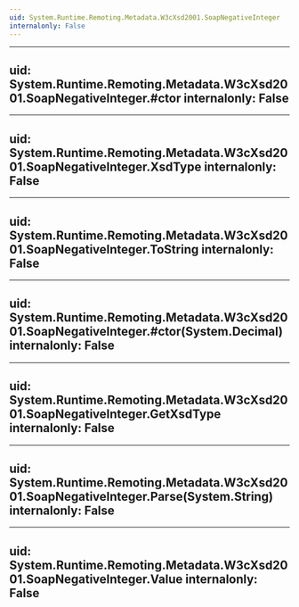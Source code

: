 ```yaml
---
uid: System.Runtime.Remoting.Metadata.W3cXsd2001.SoapNegativeInteger
internalonly: False
---
```


---
uid: System.Runtime.Remoting.Metadata.W3cXsd2001.SoapNegativeInteger.#ctor
internalonly: False
---

---
uid: System.Runtime.Remoting.Metadata.W3cXsd2001.SoapNegativeInteger.XsdType
internalonly: False
---

---
uid: System.Runtime.Remoting.Metadata.W3cXsd2001.SoapNegativeInteger.ToString
internalonly: False
---

---
uid: System.Runtime.Remoting.Metadata.W3cXsd2001.SoapNegativeInteger.#ctor(System.Decimal)
internalonly: False
---

---
uid: System.Runtime.Remoting.Metadata.W3cXsd2001.SoapNegativeInteger.GetXsdType
internalonly: False
---

---
uid: System.Runtime.Remoting.Metadata.W3cXsd2001.SoapNegativeInteger.Parse(System.String)
internalonly: False
---

---
uid: System.Runtime.Remoting.Metadata.W3cXsd2001.SoapNegativeInteger.Value
internalonly: False
---
